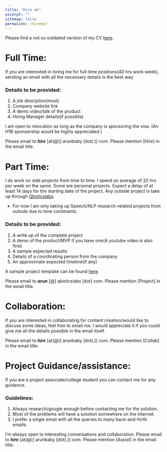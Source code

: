 ```yaml
---
title: "Hire me"
excerpt: ""
sitemap: false
permalink: /hireme/
---
```


<!-- > "The right solution is expensive. The wrong one costs a fortune." - Shane -->

Please find a not so outdated version of my CV [here](/assets/docs/Arun_2023.pdf).

# Full Time:

If you are interested in hiring me for full-time positions(40 hrs work-week), sending an email with all the necessary details is the best way.

### Details to be provided:

1. A job desciption(must)
2. Company website link
3. A demo video/talk of the product
4. Hiring Manager details(if possible)

I am open to relocation as long as the company is sponsoring the visa. (An H1B sponsership would be highly appreciated.) 


<!-- Please mention [Hire] in the email title. [Click here to see the contact details.]({{ site.baseurl }}{% link  _pages/contact.md %}#email-id) -->

Please email to <em>**hire** </em> [at(@)]  arunbaby [dot(.)] com. Please mention [Hire] in the email title.


# Part Time:

I do work on side projects from time to time. I spend an average of 20 hrs per week on the same. Some are personal projects. Expect a delay of at least 14 days for the starting date of the project. Any outside project is take up through [Qboticslabs](https://qboticslabs.com/).
* For now I am only taking up Speech/NLP research-related projects from outside due to time constraints.

### Details to be provided:

1. A write up of the complete project
2. A demo of the product/MVP if you have one(A youtube video is also fine)
3. A sample expected results
3. Details of a coordinating person from the company
4. An approximate expected timeline(if any)

A sample project template can be found [here](/assets/docs/ProjectTemplate.docx).

Please email to <em>**arun** </em> [@]  qboticslabs [dot] com. Please mention [Project] in the email title.

# Collaboration:
If you are interested in collaborating for content creation/would like to discuss some ideas, feel free to email me. I would appreciate it if you could give me all the details possible in the email itself.

<!-- Please mention [Collab] in the email title. [Click here to see the contact details.]({{ site.baseurl }}{% link  _pages/contact.md %}#email-id) -->

Please email to <em>**hire** </em> [at(@)]  arunbaby [dot(.)] com. Please mention [Collab] in the email title.


# Project Guidance/assistance:
	
If you are a project associate/college student you can contact me for any guidance. 

### Guidelines:
	
1. Always research/google enough before contacting me for the solution.
2. Most of the problems will have a solution somewhere on the internet.
3. I prefer a single email with all the queries to many back-and-forth emails.

I’m always open to interesting conversations and collaboration. Please email to <em>**hire** </em> [at(@)]  arunbaby [dot(.)] com. Please mention [Assist] in the email title.
